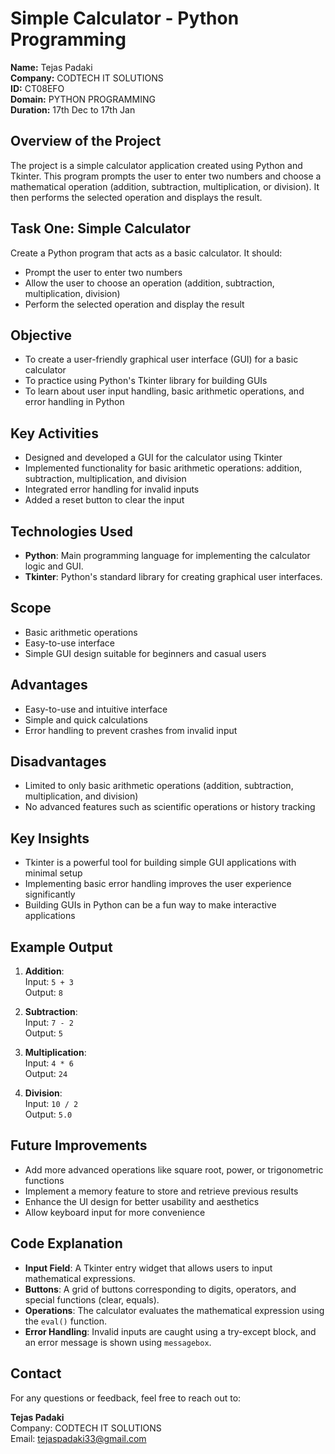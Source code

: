 # Simple Calculator - Python Programming

**Name:** Tejas Padaki  
**Company:** CODTECH IT SOLUTIONS  
**ID:** CT08EFO  
**Domain:** PYTHON PROGRAMMING  
**Duration:** 17th Dec to 17th Jan

## Overview of the Project

The project is a simple calculator application created using Python and Tkinter. This program prompts the user to enter two numbers and choose a mathematical operation (addition, subtraction, multiplication, or division). It then performs the selected operation and displays the result.

## Task One: Simple Calculator

Create a Python program that acts as a basic calculator. It should:

- Prompt the user to enter two numbers
- Allow the user to choose an operation (addition, subtraction, multiplication, division)
- Perform the selected operation and display the result

## Objective

- To create a user-friendly graphical user interface (GUI) for a basic calculator
- To practice using Python's Tkinter library for building GUIs
- To learn about user input handling, basic arithmetic operations, and error handling in Python

## Key Activities

- Designed and developed a GUI for the calculator using Tkinter
- Implemented functionality for basic arithmetic operations: addition, subtraction, multiplication, and division
- Integrated error handling for invalid inputs
- Added a reset button to clear the input

## Technologies Used

- **Python**: Main programming language for implementing the calculator logic and GUI.
- **Tkinter**: Python's standard library for creating graphical user interfaces.

## Scope

- Basic arithmetic operations
- Easy-to-use interface
- Simple GUI design suitable for beginners and casual users

## Advantages

- Easy-to-use and intuitive interface
- Simple and quick calculations
- Error handling to prevent crashes from invalid input

## Disadvantages

- Limited to only basic arithmetic operations (addition, subtraction, multiplication, and division)
- No advanced features such as scientific operations or history tracking

## Key Insights

- Tkinter is a powerful tool for building simple GUI applications with minimal setup
- Implementing basic error handling improves the user experience significantly
- Building GUIs in Python can be a fun way to make interactive applications

## Example Output

1. **Addition**:  
   Input: `5 + 3`  
   Output: `8`

2. **Subtraction**:  
   Input: `7 - 2`  
   Output: `5`

3. **Multiplication**:  
   Input: `4 * 6`  
   Output: `24`

4. **Division**:  
   Input: `10 / 2`  
   Output: `5.0`

## Future Improvements

- Add more advanced operations like square root, power, or trigonometric functions
- Implement a memory feature to store and retrieve previous results
- Enhance the UI design for better usability and aesthetics
- Allow keyboard input for more convenience

## Code Explanation

- **Input Field**: A Tkinter entry widget that allows users to input mathematical expressions.
- **Buttons**: A grid of buttons corresponding to digits, operators, and special functions (clear, equals).
- **Operations**: The calculator evaluates the mathematical expression using the `eval()` function.
- **Error Handling**: Invalid inputs are caught using a try-except block, and an error message is shown using `messagebox`.

## Contact

For any questions or feedback, feel free to reach out to:

**Tejas Padaki**  
Company: CODTECH IT SOLUTIONS  
Email: tejaspadaki33@gmail.com

